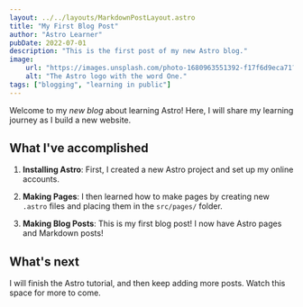 ```yaml
---
layout: ../../layouts/MarkdownPostLayout.astro
title: "My First Blog Post"
author: "Astro Learner"
pubDate: 2022-07-01
description: "This is the first post of my new Astro blog."
image:
    url: "https://images.unsplash.com/photo-1680963551392-f17f6d9eca71?ixlib=rb-4.0.3&ixid=MnwxMjA3fDB8MHxwaG90by1wYWdlfHx8fGVufDB8fHx8&auto=format&fit=crop&w=387&q=80"
    alt: "The Astro logo with the word One."
tags: ["blogging", "learning in public"]
---
```


Welcome to my _new blog_ about learning Astro! Here, I will share my learning journey as I build a new website.

## What I've accomplished

1. **Installing Astro**: First, I created a new Astro project and set up my online accounts.

2. **Making Pages**: I then learned how to make pages by creating new `.astro` files and placing them in the `src/pages/` folder.

3. **Making Blog Posts**: This is my first blog post! I now have Astro pages and Markdown posts!

## What's next

I will finish the Astro tutorial, and then keep adding more posts. Watch this space for more to come.
